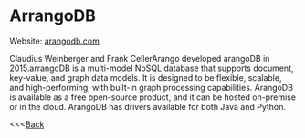 # ArrangoDB

Website: [arangodb.com](https://www.arangodb.com/)

Claudius Weinberger and Frank CellerArango developed arangoDB in 2015.arrangoDB is a multi-model NoSQL database that supports document, key-value, and graph data models. It is designed to be flexible, scalable, and high-performing, with built-in graph processing capabilities. ArangoDB is available as a free open-source product, and it can be hosted on-premise or in the cloud. ArangoDB has drivers available for both Java and Python.

<<<[Back](README.md)